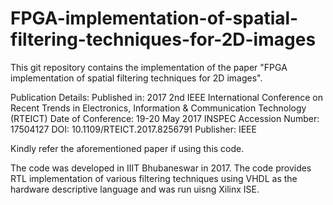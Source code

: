# FPGA-implementation-of-spatial-filtering-techniques-for-2D-images

This git repository contains the implementation of the paper "FPGA implementation of spatial filtering techniques for 2D images". 

Publication Details:
  Published in: 2017 2nd IEEE International Conference on Recent Trends in Electronics, Information & Communication Technology (RTEICT)
  Date of Conference: 19-20 May 2017
  INSPEC Accession Number: 17504127
  DOI: 10.1109/RTEICT.2017.8256791
  Publisher: IEEE
  
Kindly refer the aforementioned paper if using this code.

The code was developed in IIIT Bhubaneswar in 2017. The code provides RTL implementation of various filtering techniques using VHDL as the hardware descriptive language and was run uisng Xilinx ISE.
